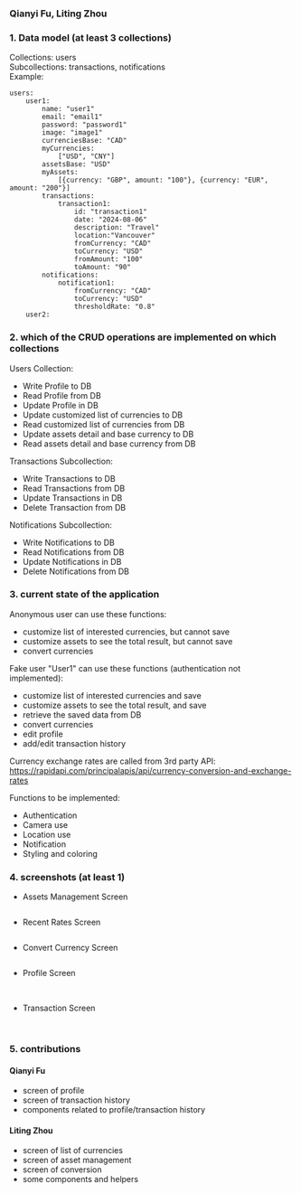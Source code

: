 ### Qianyi Fu, Liting Zhou

### 1. Data model (at least 3 collections)

Collections: users  
Subcollections: transactions, notifications  
Example:

```
users:
    user1:
        name: "user1"
        email: "email1"
        password: "password1"
        image: "image1"
        currenciesBase: "CAD"
        myCurrencies:
            ["USD", "CNY"]
        assetsBase: "USD"
        myAssets:
            [{currency: "GBP", amount: "100"}, {currency: "EUR", amount: "200"}]
        transactions:
            transaction1:
                id: "transaction1"
                date: "2024-08-06"
                description: "Travel"
                location:"Vancouver"
                fromCurrency: "CAD"
                toCurrency: "USD"
                fromAmount: "100"
                toAmount: "90"
        notifications:
            notification1:
                fromCurrency: "CAD"
                toCurrency: "USD"
                thresholdRate: "0.8"
    user2:
```

### 2. which of the CRUD operations are implemented on which collections

Users Collection:

- Write Profile to DB
- Read Profile from DB
- Update Profile in DB
- Update customized list of currencies to DB
- Read customized list of currencies from DB
- Update assets detail and base currency to DB
- Read assets detail and base currency from DB

Transactions Subcollection:

- Write Transactions to DB
- Read Transactions from DB
- Update Transactions in DB
- Delete Transaction from DB

Notifications Subcollection:

- Write Notifications to DB
- Read Notifications from DB
- Update Notifications in DB
- Delete Notifications from DB

### 3. current state of the application

Anonymous user can use these functions:

- customize list of interested currencies, but cannot save
- customize assets to see the total result, but cannot save
- convert currencies

Fake user "User1" can use these functions (authentication not implemented):

- customize list of interested currencies and save
- customize assets to see the total result, and save
- retrieve the saved data from DB
- convert currencies
- edit profile
- add/edit transaction history

Currency exchange rates are called from 3rd party API:
https://rapidapi.com/principalapis/api/currency-conversion-and-exchange-rates

Functions to be implemented:

- Authentication
- Camera use
- Location use
- Notification
- Styling and coloring

### 4. screenshots (at least 1)
- Assets Management Screen
<img src="./documents/iteration1_screenshots/assets.png" alt="" />

- Recent Rates Screen
<img src="./documents/iteration1_screenshots/rates.png" alt="" />

- Convert Currency Screen
<img src="./documents/iteration1_screenshots/convert.png" alt="" />

- Profile Screen
<img src="./documents/iteration1_screenshots/profile.png" alt="" />
<img src="./documents/iteration1_screenshots/editProfile.png" alt="" />

- Transaction Screen
<img src="./documents/iteration1_screenshots/transactionHistory.png" alt="" />
<img src="./documents/iteration1_screenshots/addTransaction.png" alt="" />
<img src="./documents/iteration1_screenshots/editTransaction.png" alt="" />

### 5. contributions

#### Qianyi Fu
- screen of profile
- screen of transaction history
- components related to profile/transaction history

#### Liting Zhou

- screen of list of currencies
- screen of asset management
- screen of conversion
- some components and helpers
